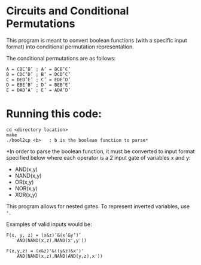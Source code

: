 # Circuits and Conditional Permutations
This program is meant to convert boolean functions (with a specific input format) into conditional permutation representation. 

The conditional permutations are as follows:
   
    A = CBC’B’ ; A’ = BCB’C’
	B = CDC’D’ ; B’ = DCD’C’
	C = DED’E’ ; C’ = EDE’D’
	D = EBE’B’ ; D’ = BEB’E’
	E = DAD’A’ ; E’ = ADA’D’

# Running this code:

	cd <directory location>
	make 
	./bool2cp <b>	: b is the boolean function to parse*

*In  order to parse the boolean function, it must be converted to input format specified below where each operator is a 2 input gate of variables x and y:
* AND(x,y)
* NAND(x,y)
* OR(x,y)
* NOR(x,y)
* XOR(x,y)

This program allows for nested gates. To represent inverted variables, use `'`. 

Examples of valid inputs would be:

	F(x, y, z) = (x&z)’&(x’&y’)’
		AND(NAND(x,z),NAND(x',y'))

	F(x,y,z) = (x&z)'&((y&z)&x')'
		AND(NAND(x,z),NAND(AND(y,z),x'))


